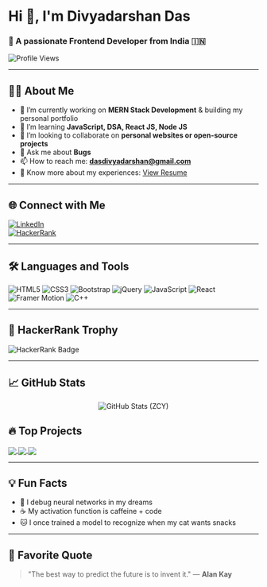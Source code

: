 # Hi 👋, I'm Divyadarshan Das

### 🚀 A passionate Frontend Developer from India 🇮🇳

![Profile Views](https://komarev.com/ghpvc/?username=deliwalayash&label=Profile%20views&color=0e75b6&style=flat)

---

## 👨‍💻 About Me

- 🔭 I’m currently working on **MERN Stack Development** & building my personal portfolio  
- 🌱 I’m learning **JavaScript, DSA, React JS, Node JS**  
- 👯 I’m looking to collaborate on **personal websites or open-source projects**  
- 💬 Ask me about **Bugs**  
- 📫 How to reach me: **dasdivyadarshan@gmail.com**  
- 📄 Know more about my experiences: [View Resume](https://drive.google.com/file/d/1c97nFUlsoUXF7TmNWk5zHQerdgb-KzeS/view?usp=sharing) 

---

## 🌐 Connect with Me

[![LinkedIn](https://img.shields.io/badge/LinkedIn-blue?logo=linkedin&logoColor=white)](www.linkedin.com/in/divyadarshan-das)  
[![HackerRank](https://img.shields.io/badge/HackerRank-2EC866?logo=HackerRank&logoColor=white)](https://www.hackerrank.com/profile/dasdivyadarshan)

---

## 🛠️ Languages and Tools

![HTML5](https://img.shields.io/badge/HTML5-E34F26?logo=html5&logoColor=white)
![CSS3](https://img.shields.io/badge/CSS3-1572B6?logo=css3&logoColor=white)
![Bootstrap](https://img.shields.io/badge/Bootstrap-563D7C?logo=bootstrap&logoColor=white)
![jQuery](https://img.shields.io/badge/jQuery-0769AD?logo=jquery&logoColor=white)
![JavaScript](https://img.shields.io/badge/JavaScript-F7DF1E?logo=javascript&logoColor=black)
![React](https://img.shields.io/badge/React-20232A?logo=react&logoColor=61DAFB)
![Framer Motion](https://img.shields.io/badge/Framer%20Motion-0055FF?logo=framer&logoColor=white)
![C++](https://img.shields.io/badge/C%2B%2B-00599C?logo=c%2B%2B&logoColor=white)

---

## 🧠 HackerRank Trophy

![HackerRank Badge](https://img.shields.io/badge/HackerRank-Problem%20Solver-green)

---

## 📈 GitHub Stats

<p align="center">
  <img src="[https://github-readme-stats.zcy.dev/api?username=divyadarshan007&show_icons=true&theme=default](https://github-readme-streak-stats.herokuapp.com/?user=divyadarshan007&theme=default)" alt="GitHub Stats (ZCY)" />
</p>


## 🔥 Top Projects

<a href="https://github.com/divyadarshan007/project-one">
  <img align="center" src="https://github-readme-stats.vercel.app/api/pin/?username=divyadarshan007&repo=testYourself&theme=default" />
</a>
<a href="https://github.com/divyadarshan007/project-one">
  <img align="center" src="https://github-readme-stats.vercel.app/api/pin/?username=divyadarshan007&repo=employee-system&theme=default" />
</a>

<a href="https://github.com/divyadarshan007/project-two">
  <img align="center" src="https://github-readme-stats.vercel.app/api/pin/?username=divyadarshan007&repo=react-todo-app&theme=default" />
</a>



---

## 💡 Fun Facts

- 🧠 I debug neural networks in my dreams  
- ☕ My activation function is caffeine + code  
- 🐱 I once trained a model to recognize when my cat wants snacks  

---

## 📜 Favorite Quote

> "The best way to predict the future is to invent it." — **Alan Kay**



<!---
Divyadarshan007/Divyadarshan007 is a ✨ special ✨ repository because its `README.md` (this file) appears on your GitHub profile.
You can click the Preview link to take a look at your changes.
--->
